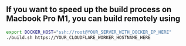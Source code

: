 ## If you want to speed up the build process on Macbook Pro M1, you can build remotely using
```bash
export DOCKER_HOST="ssh://root@YOUR_SERVER_WITH_DOCKER_IP_HERE"
./build.sh https://YOUR_CLOUDFLARE_WORKER_HOSTNAME_HERE
```
